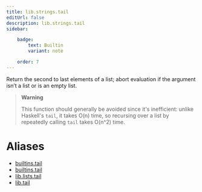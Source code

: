 ```yaml
---
title: lib.strings.tail
editUrl: false
description: lib.strings.tail
sidebar:

    badge:
        text: Builtin
        variant: note

    order: 7
---
```


Return the second to last elements of a list; abort evaluation if
the argument isn’t a list or is an empty list.

> **Warning**
>
> This function should generally be avoided since it's inefficient:
> unlike Haskell's `tail`, it takes O(n) time, so recursing over a
> list by repeatedly calling `tail` takes O(n^2) time.


# Aliases

- [builtins.tail](/nix-doc-comments/reference/builtins/builtins-tail)
- [builtins.tail](/nix-doc-comments/reference/builtins/builtins-tail)
- [lib.lists.tail](/nix-doc-comments/reference/lib/lists/lib-lists-tail)
- [lib.tail](/nix-doc-comments/reference/lib/lib-tail)


